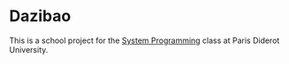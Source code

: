 # Dazibao

This is a school project for the [System Programming][jch-ens] class at Paris
Diderot University.

[jch-ens]: http://www.pps.univ-paris-diderot.fr/~jch/enseignement/systeme/
